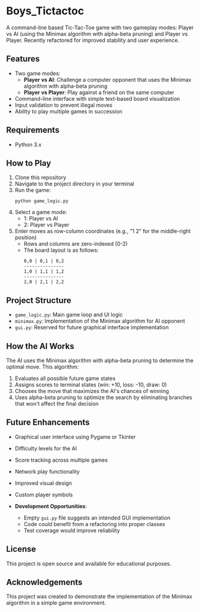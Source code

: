 # Boys_Tictactoc

A command-line based Tic-Tac-Toe game with two gameplay modes: Player vs AI (using the Minimax algorithm with alpha-beta pruning) and Player vs Player. Recently refactored for improved stability and user experience.

## Features

- Two game modes:
  - **Player vs AI**: Challenge a computer opponent that uses the Minimax algorithm with alpha-beta pruning
  - **Player vs Player**: Play against a friend on the same computer
- Command-line interface with simple text-based board visualization
- Input validation to prevent illegal moves
- Ability to play multiple games in succession

## Requirements

- Python 3.x

## How to Play

1. Clone this repository
2. Navigate to the project directory in your terminal
3. Run the game:
   ```
   python game_logic.py
   ```
4. Select a game mode:
   - 1: Player vs AI
   - 2: Player vs Player
5. Enter moves as row-column coordinates (e.g., "1 2" for the middle-right position)
   - Rows and columns are zero-indexed (0-2)
   - The board layout is as follows:
     ```
     0,0 | 0,1 | 0,2
     ---------------
     1,0 | 1,1 | 1,2
     ---------------
     2,0 | 2,1 | 2,2
     ```

## Project Structure

- `game_logic.py`: Main game loop and UI logic
- `minimax.py`: Implementation of the Minimax algorithm for AI opponent
- `gui.py`: Reserved for future graphical interface implementation

## How the AI Works

The AI uses the Minimax algorithm with alpha-beta pruning to determine the optimal move. This algorithm:

1. Evaluates all possible future game states
2. Assigns scores to terminal states (win: +10, loss: -10, draw: 0)
3. Chooses the move that maximizes the AI's chances of winning
4. Uses alpha-beta pruning to optimize the search by eliminating branches that won't affect the final decision

## Future Enhancements

- Graphical user interface using Pygame or Tkinter
- Difficulty levels for the AI
- Score tracking across multiple games
- Network play functionality
- Improved visual design
- Custom player symbols

- **Development Opportunities**:
  - Empty `gui.py` file suggests an intended GUI implementation
  - Code could benefit from a refactoring into proper classes
  - Test coverage would improve reliability

## License

This project is open source and available for educational purposes.

## Acknowledgements

This project was created to demonstrate the implementation of the Minimax algorithm in a simple game environment.